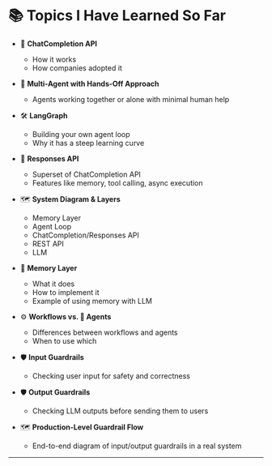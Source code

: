 # 📚 Topics I Have Learned So Far  

- 🤖 **ChatCompletion API**  
  - How it works  
  - How companies adopted it  

- 👫 **Multi-Agent with Hands-Off Approach**  
  - Agents working together or alone with minimal human help  

- 🛠️ **LangGraph**  
  - Building your own agent loop  
  - Why it has a steep learning curve  

- 💬 **Responses API**  
  - Superset of ChatCompletion API  
  - Features like memory, tool calling, async execution  

- 🗺️ **System Diagram & Layers**  
  - Memory Layer  
  - Agent Loop  
  - ChatCompletion/Responses API  
  - REST API  
  - LLM  

- 🧠 **Memory Layer**  
  - What it does  
  - How to implement it  
  - Example of using memory with LLM  

- ⚙️ **Workflows vs. 🤖 Agents**  
  - Differences between workflows and agents  
  - When to use which  

- 🛡️ **Input Guardrails**  
  - Checking user input for safety and correctness  

- 🛡️ **Output Guardrails**  
  - Checking LLM outputs before sending them to users  

- 🗺️ **Production-Level Guardrail Flow**  
  - End-to-end diagram of input/output guardrails in a real system  

---

